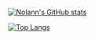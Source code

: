 [![Nolann's GitHub stats](https://github-readme-stats.vercel.app/api?username=NolannB14&show_icons=true&theme=dark)](https://github.com/anuraghazra/github-readme-stats)

[![Top Langs](https://github-readme-stats.vercel.app/api/top-langs/?username=NolannB14&langs_count=8)](https://github.com/anuraghazra/github-readme-stats)
